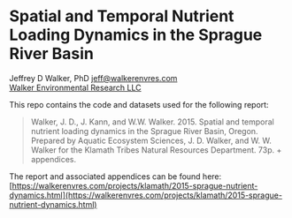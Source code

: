 Spatial and Temporal Nutrient Loading Dynamics in the Sprague River Basin
=========================================================================

Jeffrey D Walker, PhD <jeff@walkerenvres.com>  
[Walker Environmental Research LLC](https://walkerenvres.com)

This repo contains the code and datasets used for the following report:

> Walker, J. D., J. Kann, and W.W. Walker. 2015. Spatial and temporal nutrient loading dynamics in the Sprague River Basin, Oregon. Prepared by Aquatic Ecosystem Sciences, J. D. Walker, and W. W. Walker for the Klamath Tribes Natural Resources Department. 73p. + appendices.

The report and associated appendices can be found here: [https://walkerenvres.com/projects/klamath/2015-sprague-nutrient-dynamics.html](https://walkerenvres.com/projects/klamath/2015-sprague-nutrient-dynamics.html)

